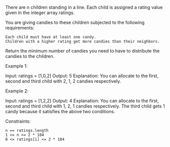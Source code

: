 There are n children standing in a line. Each child is assigned a rating value given in the integer array ratings.

You are giving candies to these children subjected to the following requirements:

    Each child must have at least one candy.
    Children with a higher rating get more candies than their neighbors.

Return the minimum number of candies you need to have to distribute the candies to the children.

 

Example 1:

Input: ratings = [1,0,2]
Output: 5
Explanation: You can allocate to the first, second and third child with 2, 1, 2 candies respectively.

Example 2:

Input: ratings = [1,2,2]
Output: 4
Explanation: You can allocate to the first, second and third child with 1, 2, 1 candies respectively.
The third child gets 1 candy because it satisfies the above two conditions.

 

Constraints:

    n == ratings.length
    1 <= n <= 2 * 104
    0 <= ratings[i] <= 2 * 104

